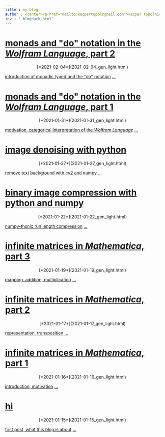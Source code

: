 ```yaml
---
title : my blog
author : <center><a href="mailto:kacpertopol@gmail.com">kacper topolnicki</a></br><a href="mailto:kacpertopol@gmail.com">kacpertopol@gmail.com</a><center>
inv : " blogdark.html"
---
```



# [monads and "do" notation in the *Wolfram Language*, part 2](./2021-02-04_gen_light.html)
<center>
[*2021-02-04*](2021-02-04_gen_light.html)
</center>

[introduction of monadic typed and the "do" notation](2021-02-04_gen_light.html) <a id = "NCE" href = "2021-02-04_gen_light.html">...</a>



# [monads and "do" notation in the *Wolfram Language*, part 1](./2021-01-31_gen_light.html)
<center>
[*2021-01-31*](2021-01-31_gen_light.html)
</center>

[motivation, categorical interpretation of the *Wolfram Language*](2021-01-31_gen_light.html) <a id = "NCE" href = "2021-01-31_gen_light.html">...</a>



# [image denoising with python](./2021-01-27_gen_light.html)
<center>
[*2021-01-27*](2021-01-27_gen_light.html)
</center>

[remove text background with cv2 and numpy](2021-01-27_gen_light.html) <a id = "NCE" href = "2021-01-27_gen_light.html">...</a>



# [binary image compression with python and numpy](./2021-01-22_gen_light.html)
<center>
[*2021-01-22*](2021-01-22_gen_light.html)
</center>

[numpy-thonic run length compression](2021-01-22_gen_light.html) <a id = "NCE" href = "2021-01-22_gen_light.html">...</a>



# [infinite matrices in *Mathematica*, part 3](./2021-01-19_gen_light.html)
<center>
[*2021-01-19*](2021-01-19_gen_light.html)
</center>

[mapping, addition, multiplication](2021-01-19_gen_light.html) <a id = "NCE" href = "2021-01-19_gen_light.html">...</a>



# [infinite matrices in *Mathematica*, part 2](./2021-01-17_gen_light.html)
<center>
[*2021-01-17*](2021-01-17_gen_light.html)
</center>

[representation, transposition](2021-01-17_gen_light.html) <a id = "NCE" href = "2021-01-17_gen_light.html">...</a>



# [infinite matrices in *Mathematica*, part 1](./2021-01-16_gen_light.html)
<center>
[*2021-01-16*](2021-01-16_gen_light.html)
</center>

[introduction, motivation](2021-01-16_gen_light.html) <a id = "NCE" href = "2021-01-16_gen_light.html">...</a>



# [hi](./2021-01-15_gen_light.html)
<center>
[*2021-01-15*](2021-01-15_gen_light.html)
</center>

[first post, what this blog is about](2021-01-15_gen_light.html) <a id = "NCE" href = "2021-01-15_gen_light.html">...</a>


